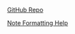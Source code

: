 [GitHub Repo](https://github.com/ortava/song-of-the-day)

[Note Formatting Help](https://help.obsidian.md/How+to/Format+your+notes)
